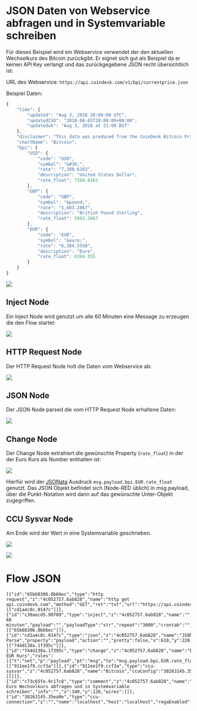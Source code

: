 # JSON Daten von Webservice abfragen und in Systemvariable schreiben

Für dieses Beispiel wird ein Webservice verwendet der den aktuellen Wechselkurs des Bitcoin zurückgibt. Er eignet sich gut als Beispiel da er keinen API Key verlangt und das zurückgegebene JSON recht übersichtlich ist:

URL des Webservice: `https://api.coindesk.com/v1/bpi/currentprice.json`

Beispiel Daten:
```Javascript
{
	"time": {
		"updated": "Aug 3, 2018 20:09:00 UTC",
		"updatedISO": "2018-08-03T20:09:00+00:00",
		"updateduk": "Aug 3, 2018 at 21:09 BST"
	},
	"disclaimer": "This data was produced from the CoinDesk Bitcoin Price Index (USD). Non-USD currency data converted using hourly conversion rate from openexchangerates.org",
	"chartName": "Bitcoin",
	"bpi": {
		"USD": {
			"code": "USD",
			"symbol": "&#36;",
			"rate": "7,388.6163",
			"description": "United States Dollar",
			"rate_float": 7388.6163
		},
		"GBP": {
			"code": "GBP",
			"symbol": "&pound;",
			"rate": "5,683.2867",
			"description": "British Pound Sterling",
			"rate_float": 5683.2867
		},
		"EUR": {
			"code": "EUR",
			"symbol": "&euro;",
			"rate": "6,384.5550",
			"description": "Euro",
			"rate_float": 6384.555
		}
	}
}
```


![](images/btc1.png)


## Inject Node

Ein Inject Node wird genutzt um alle 60 Minuten eine Message zu erzeugen die den Flow startet:

![](images/btc2.png)

## HTTP Request Node

Der HTTP Request Node holt die Daten vom Webservice ab:

![](images/btc3.png)

## JSON Node

Der JSON Node parsed die vom HTTP Request Node erhaltene Daten:

![](images/btc4.png)

## Change Node

Der Change Node extrahiert die gewünschte Property (`rate_float`) in der der Euro Kurs als Number enthalten ist:

![](images/btc5.png)

Hierfür wird der [JSONata](http://jsonata.org/) Ausdruck `msg.payload.bpi.EUR.rate_float` genutzt. Das JSON Objekt befindet sich (Node-RED üblich) in msg.payload, über die Punkt-Notation wird dann auf das gewünschte Unter-Objekt zugegriffen. 

## CCU Sysvar Node

Am Ende wird der Wert in eine Systemvariable geschrieben.

![](images/btc6.png)

![](images/btc7.png)

# Flow JSON

```
[{"id":"65b68306.0b66ec","type":"http request","z":"4c052757.6ab828","name":"http get api.coindesk.com","method":"GET","ret":"txt","url":"https://api.coindesk.com/v1/bpi/currentprice.json","tls":"","x":390,"y":220,"wires":[["cd1a4c0c.0147c"]]},{"id":"c30aecd5.90709","type":"inject","z":"4c052757.6ab828","name":"","topic":"alle 60 minuten","payload":"","payloadType":"str","repeat":"3600","crontab":"","once":true,"onceDelay":"5","x":130,"y":220,"wires":[["65b68306.0b66ec"]]},{"id":"cd1a4c0c.0147c","type":"json","z":"4c052757.6ab828","name":"JSON Parse","property":"payload","action":"","pretty":false,"x":610,"y":220,"wires":[["744d138a.1f395c"]]},{"id":"744d138a.1f395c","type":"change","z":"4c052757.6ab828","name":"BTC EUR Kurs","rules":[{"t":"set","p":"payload","pt":"msg","to":"msg.payload.bpi.EUR.rate_float","tot":"jsonata"}],"action":"","property":"","from":"","to":"","reg":false,"x":280,"y":340,"wires":[["911ee1f9.ccf3a"]]},{"id":"911ee1f9.ccf3a","type":"ccu-sysvar","z":"4c052757.6ab828","name":"Bitcoin","ccuConfig":"38263145.35ea0e","topic":"ReGaHSS/${Name}","change":true,"cache":true,"x":460,"y":340,"wires":[[]]},{"id":"c73c65fe.9c17c8","type":"comment","z":"4c052757.6ab828","name":"Bitcoin Euro Wechselkurs abfragen und in Systemvariable schreiben","info":"","x":340,"y":120,"wires":[]},{"id":"38263145.35ea0e","type":"ccu-connection","z":"","name":"localhost","host":"localhost","regaEnabled":true,"bcrfEnabled":true,"iprfEnabled":true,"virtEnabled":true,"bcwiEnabled":false,"cuxdEnabled":false,"regaPoll":true,"regaInterval":"30","rpcPingTimeout":"60","rpcInitAddress":"127.0.0.1","rpcServerHost":"127.0.0.1","rpcBinPort":"2047","rpcXmlPort":"2048"}]
```